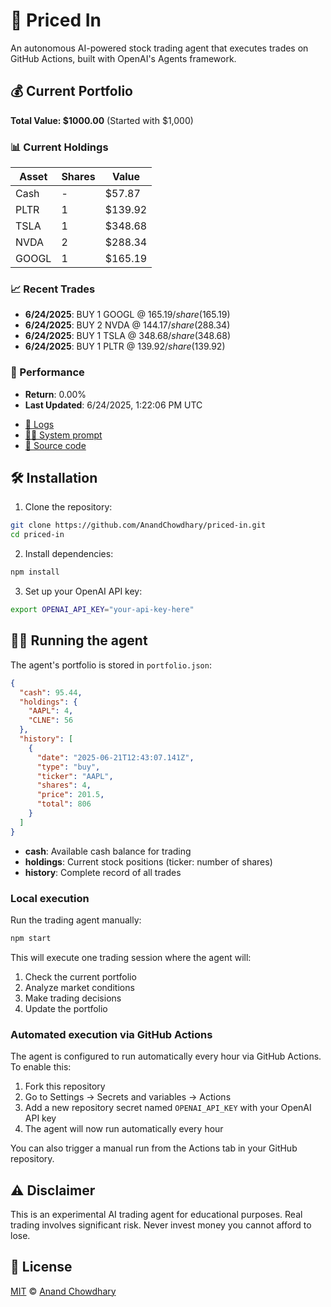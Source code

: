 # 🤖 Priced In

An autonomous AI-powered stock trading agent that executes trades on GitHub Actions, built with OpenAI's Agents framework.

<!-- auto start -->

## 💰 Current Portfolio

**Total Value: $1000.00** (Started with $1,000)

### 📊 Current Holdings

| Asset | Shares | Value |
|-------|--------|-------|
| Cash | - | $57.87 |
| PLTR | 1 | $139.92 |
| TSLA | 1 | $348.68 |
| NVDA | 2 | $288.34 |
| GOOGL | 1 | $165.19 |

### 📈 Recent Trades

- **6/24/2025**: BUY 1 GOOGL @ $165.19/share ($165.19)
- **6/24/2025**: BUY 2 NVDA @ $144.17/share ($288.34)
- **6/24/2025**: BUY 1 TSLA @ $348.68/share ($348.68)
- **6/24/2025**: BUY 1 PLTR @ $139.92/share ($139.92)

### 🎯 Performance

- **Return**: 0.00%
- **Last Updated**: 6/24/2025, 1:22:06 PM UTC

<!-- auto end -->

- [🧠 Logs](./agent.log)
- [🧑‍💻 System prompt](./system-prompt.md)
- [📁 Source code](./agent.ts)

## 🛠️ Installation

1. Clone the repository:

```bash
git clone https://github.com/AnandChowdhary/priced-in.git
cd priced-in
```

2. Install dependencies:

```bash
npm install
```

3. Set up your OpenAI API key:

```bash
export OPENAI_API_KEY="your-api-key-here"
```

## 🏃‍♂️ Running the agent

The agent's portfolio is stored in `portfolio.json`:

```json
{
  "cash": 95.44,
  "holdings": {
    "AAPL": 4,
    "CLNE": 56
  },
  "history": [
    {
      "date": "2025-06-21T12:43:07.141Z",
      "type": "buy",
      "ticker": "AAPL",
      "shares": 4,
      "price": 201.5,
      "total": 806
    }
  ]
}
```

- **cash**: Available cash balance for trading
- **holdings**: Current stock positions (ticker: number of shares)
- **history**: Complete record of all trades

### Local execution

Run the trading agent manually:

```bash
npm start
```

This will execute one trading session where the agent will:

1. Check the current portfolio
2. Analyze market conditions
3. Make trading decisions
4. Update the portfolio

### Automated execution via GitHub Actions

The agent is configured to run automatically every hour via GitHub Actions. To enable this:

1. Fork this repository
2. Go to Settings → Secrets and variables → Actions
3. Add a new repository secret named `OPENAI_API_KEY` with your OpenAI API key
4. The agent will now run automatically every hour

You can also trigger a manual run from the Actions tab in your GitHub repository.

## ⚠️ Disclaimer

This is an experimental AI trading agent for educational purposes. Real trading involves significant risk. Never invest money you cannot afford to lose.

## 📄 License

[MIT](./LICENSE) © [Anand Chowdhary](https://anandchowdhary.com)
